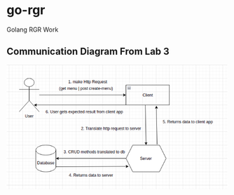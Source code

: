 # go-rgr

Golang RGR Work

## Communication Diagram From Lab 3

![Screenshot](part-2/lab-3-client-server-diagram.png)
